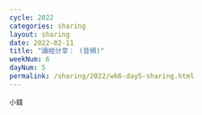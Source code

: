 ```yaml
---
cycle: 2022
categories: sharing
layout: sharing
date: 2022-02-11
title: "讀經分享： (音頻)"
weekNum: 6
dayNum: 5
permalink: /sharing/2022/wk6-day5-sharing.html
---
```


[](https://eccseattle.github.io/media/sharing/2022/wk006/2022-02-11-bin.m4a)

`小錢`
